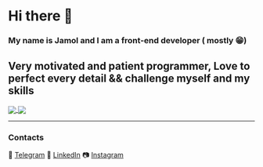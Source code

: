 # Hi there 👋

### My name is Jamol and I am a front-end developer ( mostly 😁)
Very motivated and patient programmer,
Love to perfect every detail && challenge myself and my skills
------
<!-- ![Jordan's wakatime stats](https://github-readme-stats.vercel.app/api/wakatime?username=jorban) -->
  <a align="center" href="https://github.com/random-jordan">
     <img align="center" style="background: transparent;" align="center" src="https://github-readme-stats.vercel.app/api/wakatime?username=jorban&show_icons=true&hide_border=true&theme=radical&layout=compact" />
  </a>
  <a align="center" href="https://github.com/random-jordan">
     <img align="center" src="https://github-readme-stats.vercel.app/api?username=random-jordan&show_icons=true&hide_border=true&theme=radical&show_icons=true" />
  </a>
 
 ------------------------------------
 ### Contacts
  💬 [Telegram](https://t.me/jor_ban)
  🧑 [LinkedIn](https://www.linkedin.com/in/jamol-nuriddinov-a569a4182/)
  📷 [Instagram](https://www.instagram.com/chady_yes/)
<!--   🤔 [StackOverflow](https://stackoverflow.com/users/13272986/) -->
